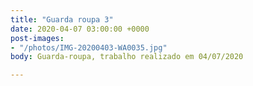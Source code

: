 ```yaml
---
title: "Guarda roupa 3"
date: 2020-04-07 03:00:00 +0000
post-images:
- "/photos/IMG-20200403-WA0035.jpg"
body: Guarda-roupa, trabalho realizado em 04/07/2020

---
```

